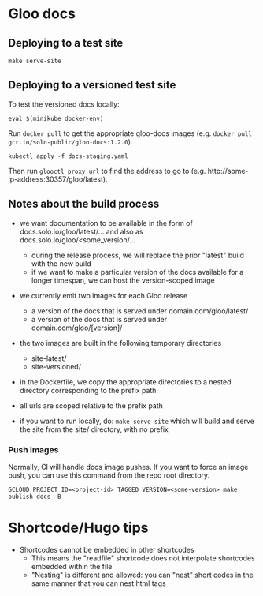 # Gloo docs

## Deploying to a test site

```
make serve-site
```

## Deploying to a versioned test site

To test the versioned docs locally:

```
eval $(minikube docker-env)
```

Run `docker pull` to get the appropriate gloo-docs images (e.g. `docker pull gcr.io/solo-public/gloo-docs:1.2.0`).

```
kubectl apply -f docs-staging.yaml
```

Then run `glooctl proxy url` to find the address to go to (e.g. http://some-ip-address:30357/gloo/latest).

## Notes about the build process

- we want documentation to be available in the form of docs.solo.io/gloo/latest/... and also as docs.solo.io/gloo/<some_version/...

  - during the release process, we will replace the prior "latest" build with the new build
  - if we want to make a particular version of the docs available for a longer timespan, we can host the version-scoped image
- we currently emit two images for each Gloo release
  - a version of the docs that is served under domain.com/gloo/latest/
  - a version of the docs that is served under domain.com/gloo/[version]/
- the two images are built in the following temporary directories
  - site-latest/
  - site-versioned/
- in the Dockerfile, we copy the appropriate directories to a nested directory corresponding to the prefix path
- all urls are scoped relative to the prefix path
- if you want to run locally, do: `make serve-site` which will build and serve the site from the site/ directory, with no prefix

### Push images

Normally, CI will handle docs image pushes. If you want to force an image push, you can use this command from the repo root directory.
```
GCLOUD_PROJECT_ID=<project-id> TAGGED_VERSION=<some-version> make publish-docs -B
```



# Shortcode/Hugo tips
- Shortcodes cannot be embedded in other shortcodes
  - This means the "readfile" shortcode does not interpolate shortcodes embedded within the file
  - "Nesting" is different and allowed: you can "nest" short codes in the same manner that you can nest html tags
